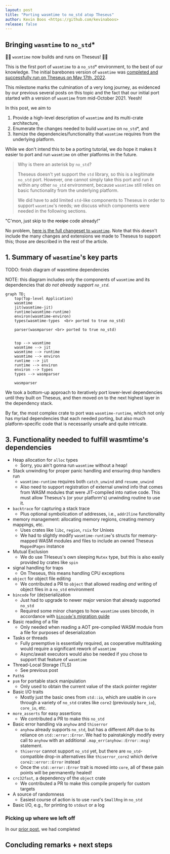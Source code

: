 ```yaml
---
layout: post
title: "Porting wasmtime to no_std atop Theseus"
author: Kevin Boos <https://github.com/kevinaboos>
release: false
---
```


## Bringing `wasmtime` to `no_std`*

🎉🎉 `wasmtime` now builds and runs on Theseus! 🎉🎉

This is the first port of `wasmtime` to a `no_std`* environment, to the best of our knowledge. 
The initial barebones version of `wasmtime` was [completed and successfully run on Theseus on May 17th, 2022](https://github.com/kevinaboos/Theseus/commit/39a647581fdb7f259559400b6222613e3f914916).

This milestone marks the culmination of a very long journey, as evidenced by our previous several posts on this topic 
and the fact that our initial port started with a version of `wasmtime` from mid-October 2021. Yeesh!

In this post, we aim to
1. Provide a high-level description of `wasmtime` and its multi-crate architecture,
2. Enumerate the changes needed to build `wasmtime` on `no_std`*, and
3. Itemize the dependencies/functionality that `wasmtime` requires from the underlying platform.

While we don't intend this to be a porting tutorial, we do hope it makes it easier to port and run `wasmtime` on other platforms in the future. 

> Why is there an asterisk by `no_std`? 
> 
> Theseus doesn't yet support the `std` library, so this is a legitimate `no_std` port.
> However, one cannot simply take this port and run it within any other `no_std` environment,
> because `wasmtime` still relies on basic functionality from the underlying platform.
> 
> We did have to add limited `std`-like components to Theseus in order to support `wasmtime`'s needs;
> we discuss which components were needed in the following sections. 


"C'mon, just skip to the <s>recipe</s> code already!"

No problem, [here is the full changeset to `wasmtime`](https://github.com/theseus-os/wasmtime/compare/35cdd53989b5eaa01691aac915d60cf609776ab6..c05b37c41b363008b9ff84b3493ea6d4f067cf88). 
Note that this doesn't include the many changes and extensions we made to Theseus to support this; those are described in the rest of the article. 


## 1. Summary of `wasmtime`'s key parts

TODO: finish diagram of wasmtime dependencies 

NOTE: this diagram includes only the components of `wasmtime` and its dependencies that *do not already support `no_std`*. 

```mermaid
graph TD;
    top(Top-level Application)
    wasmtime
    jit(wasmtime-jit)
    runtime(wasmtime-runtime)
    environ(wasmtime-environ)
    types(wasmtime-types  <br> ported to true no_std)

    parser(wasmparser <br> ported to true no_std)
    

    top --> wasmtime
    wasmtime --> jit
    wasmtime --> runtime
    wasmtime --> environ
    runtime --> jit
    runtime --> environ
    environ --> types
    types --> wasmparser

    wasmparser
```


We took a bottom-up approach to iteratively port lower-level dependencies until they built on Theseus, and then moved on to the next highest layer in the dependency stack. 

By far, the most complex crate to port was `wasmtime-runtime`, which not only has myriad dependencies that each needed porting, but also much platform-specific code that is necessarily unsafe and quite intricate. 



## 3. Functionality needed to fulfill wasmtime's dependencies
* Heap allocation for `alloc` types
  * Sorry, you ain't gonna run `wasmtime` without a heap!
* Stack unwinding for proper panic handling and ensuring drop handlers run
  * `wasmtime-runtime` requires both `catch_unwind` and `resume_unwind`
  * Also need to support registration of external unwind info that comes from WASM modules that were JIT-compiled into native code. This must allow Theseus's (or your platform's) unwinding routine to use it.
* `backtrace` for capturing a stack trace
  * Plus optional symbolication of addresses, i.e., `addr2line` functionality
* memory management: allocating memory regions, creating memory mappings, etc.
  * Uses crates like `libc`, `region`, `rsix` for Unixes
  * We had to slightly modify `wasmtime-runtime`'s structs for memory-mapped WASM modules and files to include an owned Theseus `MappedPages` instance
* Mutual Exclusion
  * We do use THeseus's own sleeping `Mutex` type, but this is also easily provided by crates like `spin`
* signal handling for traps
  * On Theseus, this means handling CPU exceptions
* `object` for object file editing
  * We contributed a PR to `object` that allowed reading _and_ writing of object files in a `no_std` environment
* `bincode` for (de)serialization
  * Just had to upgrade to newer major version that already supported `no_std`
  * Required some minor changes to how `wasmtime` uses bincode, in accordance with [`bincode`'s migration guide](https://github.com/bincode-org/bincode/blob/trunk/docs/migration_guide.md)
* Basic reading of a file
  * Only needed when reading a AOT pre-compiled WASM module from a file for purposes of deserialization
* Tasks or threads
  * Fully preemptive is essentially required, as cooperative multitasking would require a significant rework of `wasmtime`
  * Async/await executors would also be needed if you chose to support that feature of `wasmtime`
* Thread-Local Storage (TLS)
  * See previous post
* `Path`s
* `psm` for portable stack manipulation
  * Only used to obtain the current value of the stack pointer register
* Basic I/O traits
  * Mostly just the basic ones from `std::io`, which are usable in `core` through a variety of `no_std` crates like `core2` (previously `bare_io`), `core_io`, etc.
* `more_asserts` for easy assertions
  * We contributed a PR to make this `no_std`
* Basic error handling via `anyhow` and `thiserror`
  * `anyhow` already supports `no_std`, but has a different API due to its reliance on `std::error::Error`. We had to painstakingly modify every call to `anyhow` with an additional `.map_err(anyhow::Error::msg)` statement.
  * `thiserror` cannot support `no_std` yet, but there are `no_std`-compatible drop-in alternatives like `thiserror_core2` which derive `core2::error::Error` instead
  * Once the `std::error::Error` trait is moved into `core`, all of these pain points will be permanently healed!
* `crc32fast`, a dependency of the `object` crate
  * We contributed a PR to make this compile properly for custom targets
* A source of randomness
  * Easiest course of action is to use `rand`'s `SmallRng` in `no_std`
* Basic I/O, e.g., for printing to `stdout` or a log

### Picking up where we left off
In our [prior post](2022/04/12/wasmtime-progress-update-2.html), we had completed

## Concluding remarks + next steps


